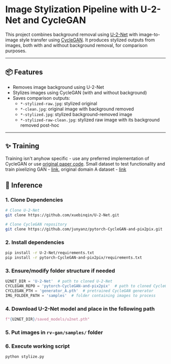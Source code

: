 # Image Stylization Pipeline with U-2-Net and CycleGAN

This project combines background removal using [U-2-Net](https://github.com/xuebinqin/U-2-Net) with image-to-image style transfer using [CycleGAN](https://github.com/junyanz/pytorch-CycleGAN-and-pix2pix). It produces stylized outputs from images, both with and without background removal, for comparison purposes.

---

## 📦 Features

- Removes image background using U-2-Net
- Stylizes images using CycleGAN (with and without background)
- Saves comparison outputs:
  - `*-stylized-raw.jpg`: stylized original
  - `*-clean.jpg`: original image with background removed
  - `*-stylized.jpg`: stylized background-removed image
  - `*-stylized-raw-clean.jpg`: stylized raw image with its background removed post-hoc

---

## ✨ Training

Training isn't anyhow specific - use any preferred implementation of CycleGAN or use [original paper code](https://github.com/junyanz/pytorch-CycleGAN-and-pix2pix). Small dataset to test functionality and train pixelizing GAN - [link](https://drive.google.com/file/d/19sgfKAg-giz6xd53nVP8M3GUA8feLJ_z/view?usp=sharing), original domain A dataset - [link](https://github.com/quanhua92/downsampled-open-images-v4)


## 🚀 Inference

### 1. Clone Dependencies

```bash
# Clone U-2-Net
git clone https://github.com/xuebinqin/U-2-Net.git

# Clone CycleGAN repository
git clone https://github.com/junyanz/pytorch-CycleGAN-and-pix2pix.git
```

### 2. Install dependencies

```bash
pip install -r U-2-Net/requirements.txt
pip install -r pytorch-CycleGAN-and-pix2pix/requirements.txt
```

### 3. Ensure/modify folder structure if needed

```python
U2NET_DIR = 'U-2-Net'  # path to cloned U-2-Net
CYCLEGAN_REPO = 'pytorch-CycleGAN-and-pix2pix'  # path to cloned CycleGAN repo
CYCLEGAN_PTH = 'generator_A.pth'  # pretrained CycleGAN generator
IMG_FOLDER_PATH = 'samples'  # folder containing images to process
```

### 4. Download U-2-Net model and place in the following path
```python
f"{U2NET_DIR}/saved_models/u2net.pth"
```

### 5. Put images in ```rv-gan/samples/``` folder

### 6. Execute working script
```bash
python stylize.py
```

